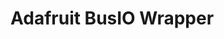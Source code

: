 Adafruit BusIO Wrapper
===============================================================================
